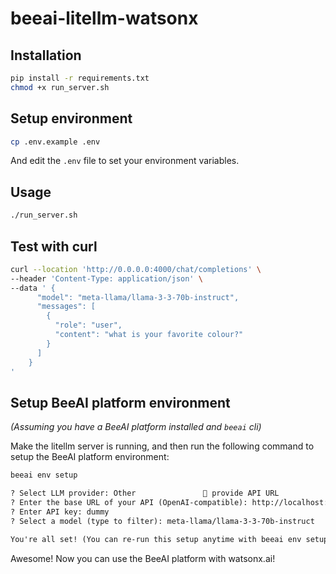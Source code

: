 # beeai-litellm-watsonx

## Installation
```bash
pip install -r requirements.txt
chmod +x run_server.sh
```

## Setup environment
```bash
cp .env.example .env
```
And edit the `.env` file to set your environment variables.

## Usage
```bash
./run_server.sh
```

## Test with curl
```bash
curl --location 'http://0.0.0.0:4000/chat/completions' \
--header 'Content-Type: application/json' \
--data ' {
      "model": "meta-llama/llama-3-3-70b-instruct",
      "messages": [
        {
          "role": "user",
          "content": "what is your favorite colour?"
        }
      ]
    }
'
```

## Setup BeeAI platform environment
_(Assuming you have a BeeAI platform installed and `beeai` cli)_

Make the litellm server is running, and then run the following command to setup the BeeAI platform environment:
```bash
beeai env setup
```

```txt
? Select LLM provider: Other               🔧 provide API URL
? Enter the base URL of your API (OpenAI-compatible): http://localhost:4000
? Enter API key: dummy
? Select a model (type to filter): meta-llama/llama-3-3-70b-instruct

You're all set! (You can re-run this setup anytime with beeai env setup)
```

Awesome! Now you can use the BeeAI platform with watsonx.ai!
